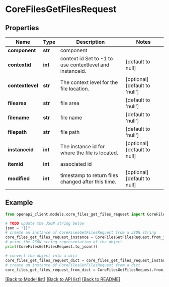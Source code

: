 # CoreFilesGetFilesRequest


## Properties

Name | Type | Description | Notes
------------ | ------------- | ------------- | -------------
**component** | **str** | component | 
**contextid** | **int** | context id Set to -1 to use contextlevel and instanceid. | [default to null]
**contextlevel** | **str** | The context level for the file location. | [optional] [default to 'null']
**filearea** | **str** | file area | [default to 'null']
**filename** | **str** | file name | [default to 'null']
**filepath** | **str** | file path | [default to 'null']
**instanceid** | **int** | The instance id for where the file is located. | [optional] [default to null]
**itemid** | **int** | associated id | 
**modified** | **int** | timestamp to return files changed after this time. | [optional] [default to null]

## Example

```python
from openapi_client.models.core_files_get_files_request import CoreFilesGetFilesRequest

# TODO update the JSON string below
json = "{}"
# create an instance of CoreFilesGetFilesRequest from a JSON string
core_files_get_files_request_instance = CoreFilesGetFilesRequest.from_json(json)
# print the JSON string representation of the object
print(CoreFilesGetFilesRequest.to_json())

# convert the object into a dict
core_files_get_files_request_dict = core_files_get_files_request_instance.to_dict()
# create an instance of CoreFilesGetFilesRequest from a dict
core_files_get_files_request_from_dict = CoreFilesGetFilesRequest.from_dict(core_files_get_files_request_dict)
```
[[Back to Model list]](../README.md#documentation-for-models) [[Back to API list]](../README.md#documentation-for-api-endpoints) [[Back to README]](../README.md)


